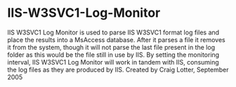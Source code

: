 IIS-W3SVC1-Log-Monitor
======================

IIS W3SVC1 Log Monitor is used to parse IIS W3SVC1 format log files and place the results into a MsAccess database. After it parses a file it removes it from the system, though it will not parse the last file present in the log folder as this would be the file still in use by IIS. By setting the monitoring interval, IIS W3SVC1 Log Monitor will work in tandem with IIS, consuming the log files as they are produced by IIS. Created by Craig Lotter, September 2005
